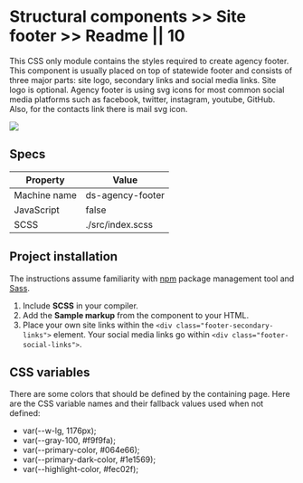 # Structural components >> Site footer >> Readme || 10

This CSS only module contains the styles required to create agency footer. This component is usually placed on top of statewide footer and consists of three major parts: site logo, secondary links and social media links. Site logo is optional. Agency footer is using svg icons for most common social media platforms such as facebook, twitter, instagram, youtube, GitHub. Also, for the contacts link there is mail svg icon.


<img src="https://files.covid19.ca.gov/img/site-footer.jpg" />

## Specs

| Property | Value |
| --- | --- |
| Machine name | ds-agency-footer |
| JavaScript | false |
| SCSS | ./src/index.scss |

## Project installation

The instructions assume familiarity with [npm](https://npmjs.com) package management tool and [Sass](https://sass-lang.com/).

1. Include **SCSS** in your compiler.
2. Add the **Sample markup** from the component to your HTML.
1. Place your own site links within the `<div class="footer-secondary-links">` element. Your social media links go within `<div class="footer-social-links">`.


## CSS variables

There are some colors that should be defined by the containing page. Here are the CSS variable names and their fallback values used when not defined:

- var(--w-lg, 1176px);
- var(--gray-100, #f9f9fa);
- var(--primary-color, #064e66);
- var(--primary-dark-color, #1e1569);
- var(--highlight-color, #fec02f);

